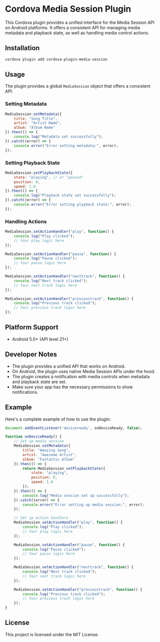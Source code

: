 # Cordova Media Session Plugin

This Cordova plugin provides a unified interface for the Media Session API on Android platforms. It offers a consistent API for managing media metadata and playback state, as well as handling media control actions.

## Installation

```bash
cordova plugin add cordova-plugin-media-session
```

## Usage

The plugin provides a global `MediaSession` object that offers a consistent API.

### Setting Metadata

```javascript
MediaSession.setMetadata({
    title: "Song Title",
    artist: "Artist Name",
    album: "Album Name"
}).then(() => {
    console.log("Metadata set successfully");
}).catch((error) => {
    console.error("Error setting metadata:", error);
});
```

### Setting Playback State

```javascript
MediaSession.setPlaybackState({
    state: "playing", // or "paused"
    position: 0,
    speed: 1.0
}).then(() => {
    console.log("Playback state set successfully");
}).catch((error) => {
    console.error("Error setting playback state:", error);
});
```

### Handling Actions

```javascript
MediaSession.setActionHandler("play", function() {
    console.log("Play clicked");
    // Your play logic here
});

MediaSession.setActionHandler("pause", function() {
    console.log("Pause clicked");
    // Your pause logic here
});

MediaSession.setActionHandler("nexttrack", function() {
    console.log("Next track clicked");
    // Your next track logic here
});

MediaSession.setActionHandler("previoustrack", function() {
    console.log("Previous track clicked");
    // Your previous track logic here
});
```

## Platform Support

- Android 5.0+ (API level 21+)

## Developer Notes

- The plugin provides a unified API that works on Android.
- On Android, the plugin uses native Media Session APIs under the hood.
- The plugin creates a notification with media controls when metadata and playback state are set.
- Make sure your app has the necessary permissions to show notifications.

## Example

Here's a complete example of how to use the plugin:

```javascript
document.addEventListener('deviceready', onDeviceReady, false);

function onDeviceReady() {
    // Set up media session
    MediaSession.setMetadata({
        title: "Amazing Song",
        artist: "Awesome Artist",
        album: "Fantastic Album"
    }).then(() => {
        return MediaSession.setPlaybackState({
            state: "playing",
            position: 0,
            speed: 1.0
        });
    }).then(() => {
        console.log("Media session set up successfully");
    }).catch((error) => {
        console.error("Error setting up media session:", error);
    });

    // Set up action handlers
    MediaSession.setActionHandler("play", function() {
        console.log("Play clicked");
        // Your play logic here
    });

    MediaSession.setActionHandler("pause", function() {
        console.log("Pause clicked");
        // Your pause logic here
    });

    MediaSession.setActionHandler("nexttrack", function() {
        console.log("Next track clicked");
        // Your next track logic here
    });

    MediaSession.setActionHandler("previoustrack", function() {
        console.log("Previous track clicked");
        // Your previous track logic here
    });
}
```

## License

This project is licensed under the MIT License.